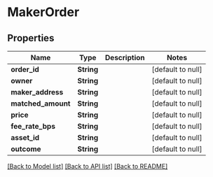 # MakerOrder
## Properties

| Name | Type | Description | Notes |
|------------ | ------------- | ------------- | -------------|
| **order\_id** | **String** |  | [default to null] |
| **owner** | **String** |  | [default to null] |
| **maker\_address** | **String** |  | [default to null] |
| **matched\_amount** | **String** |  | [default to null] |
| **price** | **String** |  | [default to null] |
| **fee\_rate\_bps** | **String** |  | [default to null] |
| **asset\_id** | **String** |  | [default to null] |
| **outcome** | **String** |  | [default to null] |

[[Back to Model list]](../README.md#documentation-for-models) [[Back to API list]](../README.md#documentation-for-api-endpoints) [[Back to README]](../README.md)


